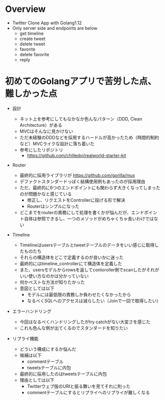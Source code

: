 # Overview 

- Twitter Clone App with Golang1.12
- Only server side and endpoints are below
  - get timeline
  - create tweet
  - delete tweet
  - favorite
  - delete favorite
  - reply

# 初めてのGolangアプリで苦労した点、難しかった点

- 設計
  - ネット上を参考にしてもなかなか色んなパターン（DDD, Clean Architecture）がある
  - MVCはそんなに見かけない
  - ただ未経験のDDDなどを採用するハードルが高かったため（時間的制約など）MVCライクな設計に落ち着いた
  - 参考にしたリポジトリ
    - https://github.com/chilledoj/realworld-starter-kit
  
- Router
  - 最終的に採用ライブラリが https://github.com/gorilla/mux
  - デファクトスタンダードっぽく結構使用例もあったのが採用理由
  - ただ、最終的に6つのエンドポイントにも関わらず大きくなってしまったのが問題かなと感じている
    - 修正し、リクエストをControllerに投げる形で解決
    - Routerはシンプルになった
  - どこまでをrouterの責務にして処理を書くかが悩んだが、エンドポイント自体は参照できるし、一つのメソッドがめちゃくちゃ長いわけではない

- Timeline
  - Timelineはusersテーブルとtweetテーブルのデータをいい感じに取得したものたち
  - それらの構造体をどこで定義するのが良いかに迷った
  - 最終的にはtimeline_controllerにて構造体を定義した
  - また、usersモデルからrowsを返してcontoroller側でscanしたがそれがいい使い方なのかは分かっていない
  - 何かベストな方法が知りたかった
  - 意図としては以下
    - モデルには最低限の責務しか負わせたくなかったから
    - なるべくSQLへのアクセスは減らしたい（Joinで一回で取得したい）

- エラーハンドリング
  - 今回はなるべくハンドリングしたがtry catchがない大変さを感じた
  - これも色んな例が出てくるのでスタンダードを知りたい

- リプライ機能
  - どういう構成にするか悩んだ
  - 候補は以下
    - commentテーブル
    - tweetsテーブルに内包
  - 最終的に採用したのはtweetsテーブルに内包
  - 理由としては以下
    - Twitterウェブ版のURIと振る舞いを見てそれに則った
    - commentテーブルにするとリプライへのリプライが難しくなる
